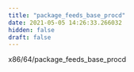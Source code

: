 ```yaml
---
title: "package_feeds_base_procd"
date: 2021-05-05 14:26:33.266032
hidden: false
draft: false
---
```


x86/64/package_feeds_base_procd

